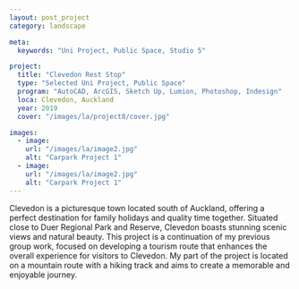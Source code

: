 ```yaml
---
layout: post_project
category: landscape

meta:
  keywords: "Uni Project, Public Space, Studio 5"

project:
  title: "Clevedon Rest Stop"
  type: "Selected Uni Project, Public Space"
  program: "AutoCAD, ArcGIS, Sketch Up, Lumion, Photoshop, Indesign"
  loca: Clevedon, Auckland
  year: 2019
  cover: "/images/la/project8/cover.jpg"

images:
  - image:
    url: "/images/la/image2.jpg"
    alt: "Carpark Project 1"
  - image:
    url: "/images/la/image2.jpg"
    alt: "Carpark Project 1"
---
```

<p>Clevedon is a picturesque town located south of Auckland, offering a perfect destination for family holidays and quality time together. Situated close to Duer Regional Park and Reserve, Clevedon boasts stunning scenic views and natural beauty. This project is a continuation of my previous group work, focused on developing a tourism route that enhances the overall experience for visitors to Clevedon. My part of the project is located on a mountain route with a hiking track and aims to create a memorable and enjoyable journey.</p>
